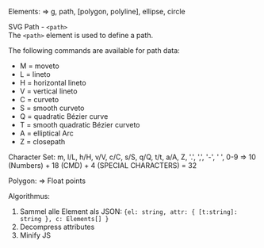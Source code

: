 Elements:
=> g, path, [polygon, polyline], ellipse, circle


SVG Path - `<path>` <br>
The `<path>` element is used to define a path.

The following commands are available for path data:

- M = moveto
- L = lineto
- H = horizontal lineto
- V = vertical lineto
- C = curveto
- S = smooth curveto
- Q = quadratic Bézier curve
- T = smooth quadratic Bézier curveto
- A = elliptical Arc
- Z = closepath

Character Set:
m, l/L, h/H, v/V, c/C, s/S, q/Q, t/t, a/A, Z, '.', ',', '-', ' ', 0-9
=> 10 (Numbers) + 18 (CMD) + 4 (SPECIAL CHARACTERS) = 32

Polygon:
=> Float points

Algorithmus:

1. Sammel alle Element als JSON: `{el: string, attr: { [t:string]: string }, c: Elements[] }`
2. Decompress attributes
3. Minify JS